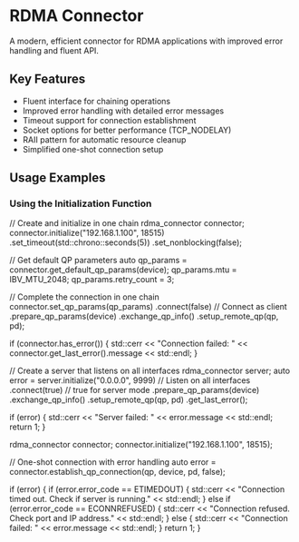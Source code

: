 # RDMA Connector

A modern, efficient connector for RDMA applications with improved error handling and fluent API.

## Key Features

- Fluent interface for chaining operations
- Improved error handling with detailed error messages
- Timeout support for connection establishment
- Socket options for better performance (TCP_NODELAY)
- RAII pattern for automatic resource cleanup
- Simplified one-shot connection setup

## Usage Examples

### Using the Initialization Function


// Create and initialize in one chain
rdma_connector connector;
connector.initialize("192.168.1.100", 18515)
         .set_timeout(std::chrono::seconds(5))
         .set_nonblocking(false);

// Get default QP parameters
auto qp_params = connector.get_default_qp_params(device);
qp_params.mtu = IBV_MTU_2048;
qp_params.retry_count = 3;

// Complete the connection in one chain
connector.set_qp_params(qp_params)
         .connect(false)  // Connect as client
         .prepare_qp_params(device)
         .exchange_qp_info()
         .setup_remote_qp(qp, pd);

if (connector.has_error()) {
    std::cerr << "Connection failed: " << connector.get_last_error().message << std::endl;
}

// Create a server that listens on all interfaces
rdma_connector server;
auto error = server.initialize("0.0.0.0", 9999)  // Listen on all interfaces
                  .connect(true)  // true for server mode
                  .prepare_qp_params(device)
                  .exchange_qp_info()
                  .setup_remote_qp(qp, pd)
                  .get_last_error();

if (error) {
    std::cerr << "Server failed: " << error.message << std::endl;
    return 1;
}

rdma_connector connector;
connector.initialize("192.168.1.100", 18515);

// One-shot connection with error handling
auto error = connector.establish_qp_connection(qp, device, pd, false);
        
if (error) {
    if (error.error_code == ETIMEDOUT) {
        std::cerr << "Connection timed out. Check if server is running." << std::endl;
    } else if (error.error_code == ECONNREFUSED) {
        std::cerr << "Connection refused. Check port and IP address." << std::endl;
    } else {
        std::cerr << "Connection failed: " << error.message << std::endl;
    }
    return 1;
}